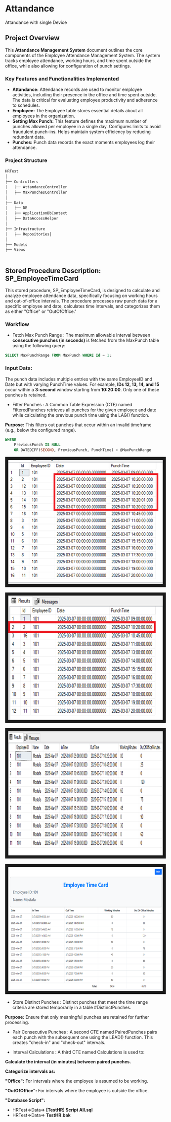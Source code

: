 # Attandance
Attandance with single Device

## Project Overview

This **Attandance Management System**  document outlines the core components of the Employee Attendance Management System. The system tracks employee attendance, working hours, and time spent outside the office, while also allowing for configuration of punch settings.

### Key Features and Functionalities Implemented

- **Attandance:** Attendance records are used to monitor employee activities, including their presence in the office and time spent outside. The data is critical for evaluating employee productivity and adherence to schedules.
- **Employee:** The Employee table stores essential details about all employees in the organization.
- **Setting Max Punch:** This feature defines the maximum number of punches allowed per employee in a single day. Configures limits to avoid fraudulent punch-ins. Helps maintain system efficiency by reducing redundant data.
- **Punches:** Punch data records the exact moments employees log their attendance.


### Project Structure

```markdown
HRTest
│
├── Controllers
│   ├── AttandanceController
│   ├── MaxPunchesController
│
├── Data
│   ├── DB
│   ├── ApplicationDbContext
│   ├── DataAccessHelper
│
├── Infrastructure
│   ├── Repositories│   
│
├── Models
├── Views
    
   ```
## Stored Procedure Description: **SP_EmployeeTimeCard**
This stored procedure, SP_EmployeeTimeCard, is designed to calculate and analyze employee attendance data, specifically focusing on working hours and out-of-office intervals. The procedure processes raw punch data for a specific employee and date, calculates time intervals, and categorizes them as either "Office" or "OutOfOffice."


### Workflow

- Fetch Max Punch Range : The maximum allowable interval between **consecutive punches (in seconds)** is fetched from the MaxPunch table using the following query:

```sql
SELECT MaxPunchRange FROM MaxPunch WHERE Id = 1;
```

### Input Data:
The punch data includes multiple entries with the same EmployeeID and Date but with varying PunchTime values.
For example, **IDs 12, 13, 14, and 15** occur within a **3-second** window starting from **10:20:00**. Only one of these punches is retained.

- Filter Punches : A Common Table Expression (CTE) named FilteredPunches retrieves all punches for the given employee and date while calculating the previous punch time using the LAG() function.

**Purpose:** This filters out punches that occur within an invalid timeframe (e.g., below the configured range).

```sql
WHERE 
    PreviousPunch IS NULL 
    OR DATEDIFF(SECOND, PreviousPunch, PunchTime) > @MaxPunchRange

```

<img src="https://github.com/gmbappa/Attandance/blob/main/HRTest/Data/Image/PunchData.png" 
alt="db" width="500" height="400" border="10" />


<img src="https://github.com/gmbappa/Attandance/blob/main/HRTest/Data/Image/PunchData2.png" 
alt="db" width="500" height="400" border="10" />

<img src="https://github.com/gmbappa/Attandance/blob/main/HRTest/Data/Image/PunchData3.png" 
alt="db" width="500" height="400" border="10" />

<img src="https://github.com/gmbappa/Attandance/blob/main/HRTest/Data/Image/PunchData4.png" 
alt="db" width="500" height="400" border="10" />

- Store Distinct Punches : Distinct punches that meet the time range criteria are stored temporarily in a table #DistinctPunches.

**Purpose:** Ensure that only meaningful punches are retained for further processing.


- Pair Consecutive Punches : A second CTE named PairedPunches pairs each punch with the subsequent one using the LEAD() function. This creates "check-in" and "check-out" intervals.

- Interval Calculations : A third CTE named Calculations is used to:

**Calculate the interval (in minutes) between paired punches.**

**Categorize intervals as:**

**"Office":** For intervals where the employee is assumed to be working. 

**"OutOfOffice":** For intervals where the employee is outside the office. 

**"Database Script":**

- HRTest=>Data=> **[TestHR] Script All.sql**
- HRTest=>Data=> **TestHR.bak**


